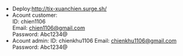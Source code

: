 - Deploy:http://tix-xuanchien.surge.sh/
- Acount customer:                 
     ID: chien1106       
     Email: chien1106@gmail.com      
    Password: Abc1234@      
- Acount admin: 
    ID: chienkhu1106
    Email: chienkhu1106@gmail.com
    Password: Abc1234@


